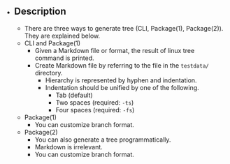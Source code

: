 - ## Description
    - There are three ways to generate tree (CLI, Package(1), Package(2)). They are explained below.
    - CLI and Package(1)
        - Given a Markdown file or format, the result of linux tree command is printed.
        - Create Markdown file by referring to the file in the `testdata/` directory.
            - Hierarchy is represented by hyphen and indentation.
            - Indentation should be unified by one of the following.
                - Tab (default)
                - Two spaces (required: `-ts`)
                - Four spaces (required: `-fs`)
    - Package(1)
        - You can customize branch format.
    - Package(2)
        - You can also generate a tree programmatically.
        - Markdown is irrelevant.
        - You can customize branch format.
